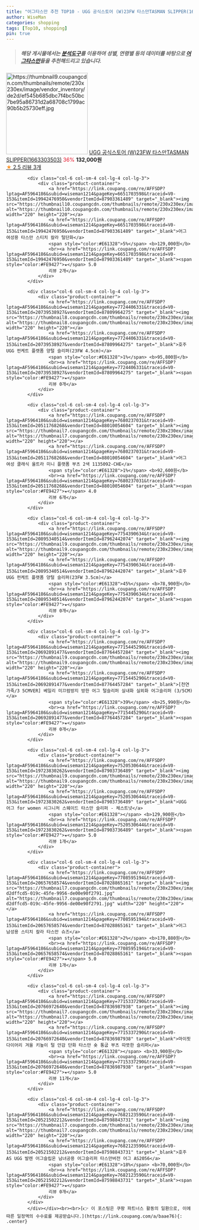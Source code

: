 ```yaml
---
title: "어그타스만 추천 TOP10 - UGG 공식스토어 (W)23FW 타스만TASMAN SLIPPER(1663303503)"
author: WiseMan
categories: shopping
tags: [Top10, shopping]
pin: true
---
```


> ##### 해당 게시물에서는 [**분석도구**](https://itemscout.io/)를 이용하여 **성별**, **연령별** 등의 데이터를 바탕으로 [**어그타스만**](https://link.coupang.com/a/baae76)들을 추천해드리고 있습니다.
<div class="container"><div class="row">
            <div class="col-6 col-sm-4 col-lg-4 col-lg-3">
                <div class="product-container">
                    <a href="https://link.coupang.com/re/AFFSDP?lptag=AF5964186&subid=wiseman1214&pageKey=7695838762&traceid=V0-153&itemId=20591653907&vendorItemId=87902449056" target="_blank"><img src="https://thumbnail9.coupangcdn.com/thumbnails/remote/230x230ex/image/vendor_inventory/de2d/ef545b685dbc7f4bc50bc7be95a86731d2a68708c1799ac90b5b25730eff.jpg" alt="https://thumbnail9.coupangcdn.com/thumbnails/remote/230x230ex/image/vendor_inventory/de2d/ef545b685dbc7f4bc50bc7be95a86731d2a68708c1799ac90b5b25730eff.jpg" width="220" height="220"></a>
                    <a href="https://link.coupang.com/re/AFFSDP?lptag=AF5964186&subid=wiseman1214&pageKey=7695838762&traceid=V0-153&itemId=20591653907&vendorItemId=87902449056" target="_blank">UGG 공식스토어 (W)23FW 타스만TASMAN SLIPPER(1663303503)</a>
                    <span style="color:#E61328">36%</span> <b>132,000원</b>
                    <br><a href="https://link.coupang.com/re/AFFSDP?lptag=AF5964186&subid=wiseman1214&pageKey=7695838762&traceid=V0-153&itemId=20591653907&vendorItemId=87902449056" target="_blank"><span style="color:#FE9427">★</span> 2.5
                    리뷰 3개</a>
                </div>
            </div>
            
            <div class="col-6 col-sm-4 col-lg-4 col-lg-3">
                <div class="product-container">
                    <a href="https://link.coupang.com/re/AFFSDP?lptag=AF5964186&subid=wiseman1214&pageKey=6651703598&traceid=V0-153&itemId=19942476950&vendorItemId=87903361489" target="_blank"><img src="https://thumbnail10.coupangcdn.com/thumbnails/remote/230x230ex/image/vendor_inventory/e3bc/ad41f2d3078e330b24db22ce59b572f80057c60454a6e2b445c86a2b3d38.jpg" alt="https://thumbnail10.coupangcdn.com/thumbnails/remote/230x230ex/image/vendor_inventory/e3bc/ad41f2d3078e330b24db22ce59b572f80057c60454a6e2b445c86a2b3d38.jpg" width="220" height="220"></a>
                    <a href="https://link.coupang.com/re/AFFSDP?lptag=AF5964186&subid=wiseman1214&pageKey=6651703598&traceid=V0-153&itemId=19942476950&vendorItemId=87903361489" target="_blank">어그 여성용 타스만 스티치 칼라 털단화</a>
                    <span style="color:#E61328">5%</span> <b>129,000원</b>
                    <br><a href="https://link.coupang.com/re/AFFSDP?lptag=AF5964186&subid=wiseman1214&pageKey=6651703598&traceid=V0-153&itemId=19942476950&vendorItemId=87903361489" target="_blank"><span style="color:#FE9427">★</span> 5.0
                    리뷰 2개</a>
                </div>
            </div>
            
            <div class="col-6 col-sm-4 col-lg-4 col-lg-3">
                <div class="product-container">
                    <a href="https://link.coupang.com/re/AFFSDP?lptag=AF5964186&subid=wiseman1214&pageKey=7724406331&traceid=V0-153&itemId=20739538927&vendorItemId=87809964275" target="_blank"><img src="https://thumbnail8.coupangcdn.com/thumbnails/remote/230x230ex/image/vendor_inventory/b03d/60abba19479bbcbbdf0622f8a6ad4624c9216fa19b31f3b06eec23737fe9.jpeg" alt="https://thumbnail8.coupangcdn.com/thumbnails/remote/230x230ex/image/vendor_inventory/b03d/60abba19479bbcbbdf0622f8a6ad4624c9216fa19b31f3b06eec23737fe9.jpeg" width="220" height="220"></a>
                    <a href="https://link.coupang.com/re/AFFSDP?lptag=AF5964186&subid=wiseman1214&pageKey=7724406331&traceid=V0-153&itemId=20739538927&vendorItemId=87809964275" target="_blank">호주 UGG 펀케트 플랫폼 양털 슬리퍼(23FW 4.5cm)</a>
                    <span style="color:#E61328">1%</span> <b>95,800원</b>
                    <br><a href="https://link.coupang.com/re/AFFSDP?lptag=AF5964186&subid=wiseman1214&pageKey=7724406331&traceid=V0-153&itemId=20739538927&vendorItemId=87809964275" target="_blank"><span style="color:#FE9427">★</span> 
                    리뷰 0개</a>
                </div>
            </div>
            
            <div class="col-6 col-sm-4 col-lg-4 col-lg-3">
                <div class="product-container">
                    <a href="https://link.coupang.com/re/AFFSDP?lptag=AF5964186&subid=wiseman1214&pageKey=7680237031&traceid=V0-153&itemId=20511768268&vendorItemId=88010054604" target="_blank"><img src="https://thumbnail7.coupangcdn.com/thumbnails/remote/230x230ex/image/vendor_inventory/227c/bff57595696e9b60a67c105c10a7afe3181fd7a9101cbad4b3528bfa14ed.png" alt="https://thumbnail7.coupangcdn.com/thumbnails/remote/230x230ex/image/vendor_inventory/227c/bff57595696e9b60a67c105c10a7afe3181fd7a9101cbad4b3528bfa14ed.png" width="220" height="220"></a>
                    <a href="https://link.coupang.com/re/AFFSDP?lptag=AF5964186&subid=wiseman1214&pageKey=7680237031&traceid=V0-153&itemId=20511768268&vendorItemId=88010054604" target="_blank">어그 여성 클래식 울트라 미니 플랫폼 부츠 2색 1135092-CHE</a>
                    <span style="color:#E61328">1%</span> <b>92,600원</b>
                    <br><a href="https://link.coupang.com/re/AFFSDP?lptag=AF5964186&subid=wiseman1214&pageKey=7680237031&traceid=V0-153&itemId=20511768268&vendorItemId=88010054604" target="_blank"><span style="color:#FE9427">★</span> 4.0
                    리뷰 6개</a>
                </div>
            </div>
            
            <div class="col-6 col-sm-4 col-lg-4 col-lg-3">
                <div class="product-container">
                    <a href="https://link.coupang.com/re/AFFSDP?lptag=AF5964186&subid=wiseman1214&pageKey=7754390634&traceid=V0-153&itemId=20895340514&vendorItemId=87962442074" target="_blank"><img src="https://thumbnail9.coupangcdn.com/thumbnails/remote/230x230ex/image/vendor_inventory/fff0/4f61b1fc6b464bfdec72053c43eed590a06a5fc2fe68c96aeb4be5cef7bf.jpg" alt="https://thumbnail9.coupangcdn.com/thumbnails/remote/230x230ex/image/vendor_inventory/fff0/4f61b1fc6b464bfdec72053c43eed590a06a5fc2fe68c96aeb4be5cef7bf.jpg" width="220" height="220"></a>
                    <a href="https://link.coupang.com/re/AFFSDP?lptag=AF5964186&subid=wiseman1214&pageKey=7754390634&traceid=V0-153&itemId=20895340514&vendorItemId=87962442074" target="_blank">호주 UGG 펀케트 플랫폼 양털 슬리퍼(23FW 3.5cm)</a>
                    <span style="color:#E61328">45%</span> <b>78,900원</b>
                    <br><a href="https://link.coupang.com/re/AFFSDP?lptag=AF5964186&subid=wiseman1214&pageKey=7754390634&traceid=V0-153&itemId=20895340514&vendorItemId=87962442074" target="_blank"><span style="color:#FE9427">★</span> 
                    리뷰 0개</a>
                </div>
            </div>
            
            <div class="col-6 col-sm-4 col-lg-4 col-lg-3">
                <div class="product-container">
                    <a href="https://link.coupang.com/re/AFFSDP?lptag=AF5964186&subid=wiseman1214&pageKey=7715445290&traceid=V0-153&itemId=20692891477&vendorItemId=87764457284" target="_blank"><img src="https://thumbnail9.coupangcdn.com/thumbnails/remote/230x230ex/image/vendor_inventory/1cf6/f7d9abb051c6b88a0d17e404e649773f06fa459c407d5bd3ac58065ab6f2.png" alt="https://thumbnail9.coupangcdn.com/thumbnails/remote/230x230ex/image/vendor_inventory/1cf6/f7d9abb051c6b88a0d17e404e649773f06fa459c407d5bd3ac58065ab6f2.png" width="220" height="220"></a>
                    <a href="https://link.coupang.com/re/AFFSDP?lptag=AF5964186&subid=wiseman1214&pageKey=7715445290&traceid=V0-153&itemId=20692891477&vendorItemId=87764457284" target="_blank">[천연가죽/3 5CMVER] 베일리 미끄럼방지 방한 어그 털슬리퍼 실내화 실외화 어그슬리퍼 (3/5CM)</a>
                    <span style="color:#E61328">39%</span> <b>25,990원</b>
                    <br><a href="https://link.coupang.com/re/AFFSDP?lptag=AF5964186&subid=wiseman1214&pageKey=7715445290&traceid=V0-153&itemId=20692891477&vendorItemId=87764457284" target="_blank"><span style="color:#FE9427">★</span> 
                    리뷰 0개</a>
                </div>
            </div>
            
            <div class="col-6 col-sm-4 col-lg-4 col-lg-3">
                <div class="product-container">
                    <a href="https://link.coupang.com/re/AFFSDP?lptag=AF5964186&subid=wiseman1214&pageKey=7520530644&traceid=V0-153&itemId=19723830262&vendorItemId=87903736489" target="_blank"><img src="https://thumbnail9.coupangcdn.com/thumbnails/remote/230x230ex/image/vendor_inventory/edd6/ceb63f86a59999120cb4919486443cde26df5124a5d41002ce0f1d79075b.jpg" alt="https://thumbnail9.coupangcdn.com/thumbnails/remote/230x230ex/image/vendor_inventory/edd6/ceb63f86a59999120cb4919486443cde26df5124a5d41002ce0f1d79075b.jpg" width="220" height="220"></a>
                    <a href="https://link.coupang.com/re/AFFSDP?lptag=AF5964186&subid=wiseman1214&pageKey=7520530644&traceid=V0-153&itemId=19723830262&vendorItemId=87903736489" target="_blank">UGG 어그 for women 시그니처 스웨이드 타스만 슬리퍼 - 체스트넛</a>
                    <span style="color:#E61328"></span> <b>129,900원</b>
                    <br><a href="https://link.coupang.com/re/AFFSDP?lptag=AF5964186&subid=wiseman1214&pageKey=7520530644&traceid=V0-153&itemId=19723830262&vendorItemId=87903736489" target="_blank"><span style="color:#FE9427">★</span> 5.0
                    리뷰 1개</a>
                </div>
            </div>
            
            <div class="col-6 col-sm-4 col-lg-4 col-lg-3">
                <div class="product-container">
                    <a href="https://link.coupang.com/re/AFFSDP?lptag=AF5964186&subid=wiseman1214&pageKey=7708595194&traceid=V0-153&itemId=20657658574&vendorItemId=87028865161" target="_blank"><img src="https://thumbnail7.coupangcdn.com/thumbnails/remote/230x230ex/image/retail/images/8860133895267827-d2dffcd5-019c-45fe-9956-de00e90f2791.jpg" alt="https://thumbnail7.coupangcdn.com/thumbnails/remote/230x230ex/image/retail/images/8860133895267827-d2dffcd5-019c-45fe-9956-de00e90f2791.jpg" width="220" height="220"></a>
                    <a href="https://link.coupang.com/re/AFFSDP?lptag=AF5964186&subid=wiseman1214&pageKey=7708595194&traceid=V0-153&itemId=20657658574&vendorItemId=87028865161" target="_blank">어그 남성용 스티치 칼라 타스만 슈즈</a>
                    <span style="color:#E61328">2%</span> <b>170,880원</b>
                    <br><a href="https://link.coupang.com/re/AFFSDP?lptag=AF5964186&subid=wiseman1214&pageKey=7708595194&traceid=V0-153&itemId=20657658574&vendorItemId=87028865161" target="_blank"><span style="color:#FE9427">★</span> 5.0
                    리뷰 1개</a>
                </div>
            </div>
            
            <div class="col-6 col-sm-4 col-lg-4 col-lg-3">
                <div class="product-container">
                    <a href="https://link.coupang.com/re/AFFSDP?lptag=AF5964186&subid=wiseman1214&pageKey=7715337290&traceid=V0-153&itemId=20766972640&vendorItemId=87836987938" target="_blank"><img src="https://thumbnail7.coupangcdn.com/thumbnails/remote/230x230ex/image/vendor_inventory/4b24/059b6377f226d8ce266269d0492a211ca03fada44dc5779317dcc688f732.jpg" alt="https://thumbnail7.coupangcdn.com/thumbnails/remote/230x230ex/image/vendor_inventory/4b24/059b6377f226d8ce266269d0492a211ca03fada44dc5779317dcc688f732.jpg" width="220" height="220"></a>
                    <a href="https://link.coupang.com/re/AFFSDP?lptag=AF5964186&subid=wiseman1214&pageKey=7715337290&traceid=V0-153&itemId=20766972640&vendorItemId=87836987938" target="_blank">마이핏다이어리 겨울 키높이 털 안감 단화 타스만 숏 통굽 부츠 따뜻한 슬리퍼</a>
                    <span style="color:#E61328"></span> <b>33,900원</b>
                    <br><a href="https://link.coupang.com/re/AFFSDP?lptag=AF5964186&subid=wiseman1214&pageKey=7715337290&traceid=V0-153&itemId=20766972640&vendorItemId=87836987938" target="_blank"><span style="color:#FE9427">★</span> 5.0
                    리뷰 11개</a>
                </div>
            </div>
            
            <div class="col-6 col-sm-4 col-lg-4 col-lg-3">
                <div class="product-container">
                    <a href="https://link.coupang.com/re/AFFSDP?lptag=AF5964186&subid=wiseman1214&pageKey=7682123590&traceid=V0-153&itemId=20521502212&vendorItemId=87598843731" target="_blank"><img src="https://thumbnail7.coupangcdn.com/thumbnails/remote/230x230ex/image/vendor_inventory/dad5/01e5f912d9d7a0b1d89d0db4542c933a4e49b17f749c43693895cf1403b3.jpg" alt="https://thumbnail7.coupangcdn.com/thumbnails/remote/230x230ex/image/vendor_inventory/dad5/01e5f912d9d7a0b1d89d0db4542c933a4e49b17f749c43693895cf1403b3.jpg" width="220" height="220"></a>
                    <a href="https://link.coupang.com/re/AFFSDP?lptag=AF5964186&subid=wiseman1214&pageKey=7682123590&traceid=V0-153&itemId=20521502212&vendorItemId=87598843731" target="_blank">호주 AS UGG 발렌 어그슬립온 남녀공용 어그슬리퍼 타스만버전 어그 AS2056</a>
                    <span style="color:#E61328">18%</span> <b>70,000원</b>
                    <br><a href="https://link.coupang.com/re/AFFSDP?lptag=AF5964186&subid=wiseman1214&pageKey=7682123590&traceid=V0-153&itemId=20521502212&vendorItemId=87598843731" target="_blank"><span style="color:#FE9427">★</span> 
                    리뷰 0개</a>
                </div>
            </div>
            </div></div><br><br>[👉 이 포스팅은 쿠팡 파트너스 활동의 일환으로, 이에 따른 일정액의 수수료를 제공받습니다.](https://link.coupang.com/a/baae76){: .center}